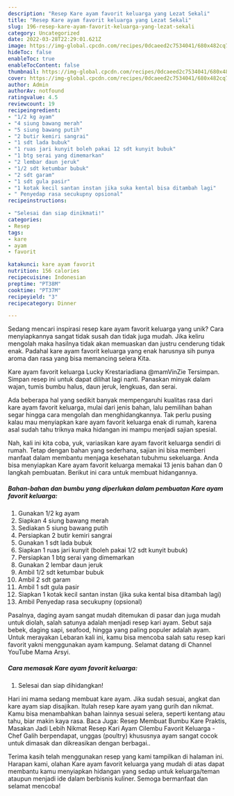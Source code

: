 ```yaml
---
description: "Resep Kare ayam favorit keluarga yang Lezat Sekali"
title: "Resep Kare ayam favorit keluarga yang Lezat Sekali"
slug: 196-resep-kare-ayam-favorit-keluarga-yang-lezat-sekali
category: Uncategorized
date: 2022-03-28T22:29:01.621Z
image: https://img-global.cpcdn.com/recipes/0dcaeed2c7534041/680x482cq70/kare-ayam-favorit-keluarga-foto-resep-utama.jpg
hideToc: false
enableToc: true
enableTocContent: false
thumbnail: https://img-global.cpcdn.com/recipes/0dcaeed2c7534041/680x482cq70/kare-ayam-favorit-keluarga-foto-resep-utama.jpg
cover: https://img-global.cpcdn.com/recipes/0dcaeed2c7534041/680x482cq70/kare-ayam-favorit-keluarga-foto-resep-utama.jpg
author: Admin
authorAv: notfound
ratingvalue: 4.5
reviewcount: 19
recipeingredient:
- "1/2 kg ayam"
- "4 siung bawang merah"
- "5 siung bawang putih"
- "2 butir kemiri sangrai"
- "1 sdt lada bubuk"
- "1 ruas jari kunyit boleh pakai 12 sdt kunyit bubuk"
- "1 btg serai yang dimemarkan"
- "2 lembar daun jeruk"
- "1/2 sdt ketumbar bubuk"
- "2 sdt garam"
- "1 sdt gula pasir"
- "1 kotak kecil santan instan jika suka kental bisa ditambah lagi"
- " Penyedap rasa secukupny opsional"
recipeinstructions:

- "Selesai dan siap dinikmati!"
categories:
- Resep
tags:
- kare
- ayam
- favorit

katakunci: kare ayam favorit 
nutrition: 156 calories
recipecuisine: Indonesian
preptime: "PT38M"
cooktime: "PT37M"
recipeyield: "3"
recipecategory: Dinner

---
```





Sedang mencari inspirasi resep kare ayam favorit keluarga yang unik? Cara menyiapkannya sangat tidak susah dan tidak juga mudah. Jika keliru mengolah maka hasilnya tidak akan memuaskan dan justru cenderung tidak enak. Padahal kare ayam favorit keluarga yang enak harusnya sih punya aroma dan rasa yang bisa memancing selera Kita.





Kare ayam favorit keluarga Lucky Krestariadiana @mamVinZie Tersimpan. Simpan resep ini untuk dapat dilihat lagi nanti. Panaskan minyak dalam wajan, tumis bumbu halus, daun jeruk, lengkuas, dan serai.

Ada beberapa hal yang sedikit banyak mempengaruhi kualitas rasa dari kare ayam favorit keluarga, mulai dari jenis bahan, lalu pemilihan bahan segar hingga cara mengolah dan menghidangkannya. Tak perlu pusing kalau mau menyiapkan kare ayam favorit keluarga enak di rumah, karena asal sudah tahu triknya maka hidangan ini mampu menjadi sajian spesial.






Nah, kali ini kita coba, yuk, variasikan kare ayam favorit keluarga sendiri di rumah. Tetap dengan bahan yang sederhana, sajian ini bisa memberi manfaat dalam membantu menjaga kesehatan tubuhmu sekeluarga. Anda bisa menyiapkan Kare ayam favorit keluarga memakai 13 jenis bahan dan 0 langkah pembuatan. Berikut ini cara untuk membuat hidangannya.

<!--inarticleads1-->

##### Bahan-bahan dan bumbu yang diperlukan dalam pembuatan Kare ayam favorit keluarga:

1. Gunakan 1/2 kg ayam
1. Siapkan 4 siung bawang merah
1. Sediakan 5 siung bawang putih
1. Persiapkan 2 butir kemiri sangrai
1. Gunakan 1 sdt lada bubuk
1. Siapkan 1 ruas jari kunyit (boleh pakai 1/2 sdt kunyit bubuk)
1. Persiapkan 1 btg serai yang dimemarkan
1. Gunakan 2 lembar daun jeruk
1. Ambil 1/2 sdt ketumbar bubuk
1. Ambil 2 sdt garam
1. Ambil 1 sdt gula pasir
1. Siapkan 1 kotak kecil santan instan (jika suka kental bisa ditambah lagi)
1. Ambil  Penyedap rasa secukupny (opsional)


Pasalnya, daging ayam sangat mudah ditemukan di pasar dan juga mudah untuk diolah, salah satunya adalah menjadi resep kari ayam. Sebut saja bebek, daging sapi, seafood, hingga yang paling populer adalah ayam. Untuk merayakan Lebaran kali ini, kamu bisa mencoba salah satu resep kari favorit yakni menggunakan ayam kampung. Selamat datang di Channel YouTube Mama Arsyi. 

<!--inarticleads2-->

##### Cara memasak Kare ayam favorit keluarga:


1. Selesai dan siap dihidangkan!

Hari ini mama sedang membuat kare ayam. Jika sudah sesuai, angkat dan kare ayam siap disajikan. Itulah resep kare ayam yang gurih dan nikmat. Kamu bisa menambahkan bahan lainnya sesuai selera, seperti kentang atau tahu, biar makin kaya rasa. Baca Juga: Resep Membuat Bumbu Kare Praktis, Masakan Jadi Lebih Nikmat Resep Kari Ayam Cilembu Favorit Keluarga - Chef Galih berpendapat, unggas (poultry) khususnya ayam sangat cocok untuk dimasak dan dikreasikan dengan berbagai.. 

Terima kasih telah menggunakan resep yang kami tampilkan di halaman ini. Harapan kami, olahan Kare ayam favorit keluarga yang mudah di atas dapat membantu kamu menyiapkan hidangan yang sedap untuk keluarga/teman ataupun menjadi ide dalam berbisnis kuliner. Semoga bermanfaat dan selamat mencoba!
